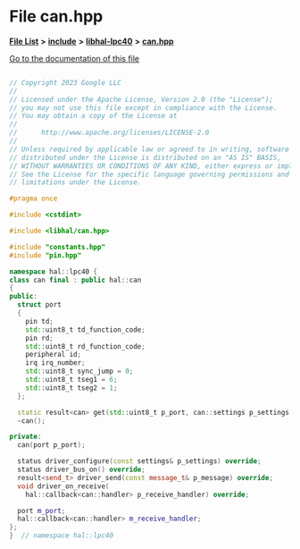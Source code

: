 

# File can.hpp

[**File List**](files.md) **>** [**include**](dir_cba0faac6e93618a6e2539705915bd70.md) **>** [**libhal-lpc40**](dir_2fff134b595a3a874b0307aab0eea726.md) **>** [**can.hpp**](libhal-lpc40_2can_8hpp.md)

[Go to the documentation of this file](libhal-lpc40_2can_8hpp.md)

```C++

// Copyright 2023 Google LLC
//
// Licensed under the Apache License, Version 2.0 (the "License");
// you may not use this file except in compliance with the License.
// You may obtain a copy of the License at
//
//      http://www.apache.org/licenses/LICENSE-2.0
//
// Unless required by applicable law or agreed to in writing, software
// distributed under the License is distributed on an "AS IS" BASIS,
// WITHOUT WARRANTIES OR CONDITIONS OF ANY KIND, either express or implied.
// See the License for the specific language governing permissions and
// limitations under the License.

#pragma once

#include <cstdint>

#include <libhal/can.hpp>

#include "constants.hpp"
#include "pin.hpp"

namespace hal::lpc40 {
class can final : public hal::can
{
public:
  struct port
  {
    pin td;
    std::uint8_t td_function_code;
    pin rd;
    std::uint8_t rd_function_code;
    peripheral id;
    irq irq_number;
    std::uint8_t sync_jump = 0;
    std::uint8_t tseg1 = 6;
    std::uint8_t tseg2 = 1;
  };

  static result<can> get(std::uint8_t p_port, can::settings p_settings = {});
  ~can();

private:
  can(port p_port);

  status driver_configure(const settings& p_settings) override;
  status driver_bus_on() override;
  result<send_t> driver_send(const message_t& p_message) override;
  void driver_on_receive(
    hal::callback<can::handler> p_receive_handler) override;

  port m_port;
  hal::callback<can::handler> m_receive_handler;
};
}  // namespace hal::lpc40

```

